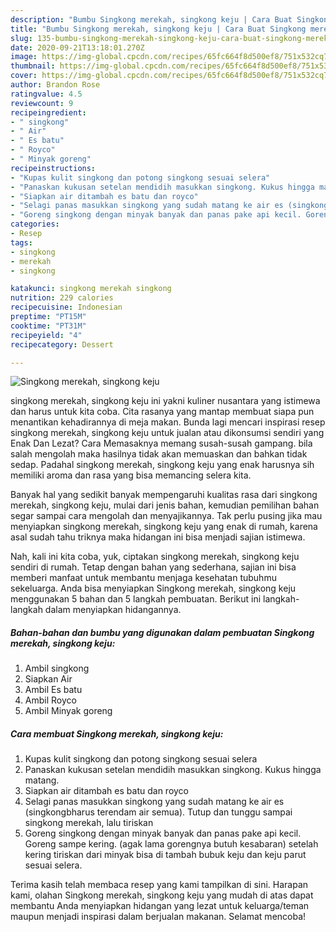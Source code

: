 ```yaml
---
description: "Bumbu Singkong merekah, singkong keju | Cara Buat Singkong merekah, singkong keju Yang Bisa Manjain Lidah"
title: "Bumbu Singkong merekah, singkong keju | Cara Buat Singkong merekah, singkong keju Yang Bisa Manjain Lidah"
slug: 135-bumbu-singkong-merekah-singkong-keju-cara-buat-singkong-merekah-singkong-keju-yang-bisa-manjain-lidah
date: 2020-09-21T13:18:01.270Z
image: https://img-global.cpcdn.com/recipes/65fc664f8d500ef8/751x532cq70/singkong-merekah-singkong-keju-foto-resep-utama.jpg
thumbnail: https://img-global.cpcdn.com/recipes/65fc664f8d500ef8/751x532cq70/singkong-merekah-singkong-keju-foto-resep-utama.jpg
cover: https://img-global.cpcdn.com/recipes/65fc664f8d500ef8/751x532cq70/singkong-merekah-singkong-keju-foto-resep-utama.jpg
author: Brandon Rose
ratingvalue: 4.5
reviewcount: 9
recipeingredient:
- " singkong"
- " Air"
- " Es batu"
- " Royco"
- " Minyak goreng"
recipeinstructions:
- "Kupas kulit singkong dan potong singkong sesuai selera"
- "Panaskan kukusan setelan mendidih masukkan singkong. Kukus hingga matang."
- "Siapkan air ditambah es batu dan royco"
- "Selagi panas masukkan singkong yang sudah matang ke air es (singkongbharus terendam air semua). Tutup dan tunggu sampai singkong merekah, lalu tiriskan"
- "Goreng singkong dengan minyak banyak dan panas pake api kecil. Goreng sampe kering. (agak lama gorengnya butuh kesabaran) setelah kering tiriskan dari minyak bisa di tambah bubuk keju dan keju parut sesuai selera."
categories:
- Resep
tags:
- singkong
- merekah
- singkong

katakunci: singkong merekah singkong 
nutrition: 229 calories
recipecuisine: Indonesian
preptime: "PT15M"
cooktime: "PT31M"
recipeyield: "4"
recipecategory: Dessert

---
```



![Singkong merekah, singkong keju](https://img-global.cpcdn.com/recipes/65fc664f8d500ef8/751x532cq70/singkong-merekah-singkong-keju-foto-resep-utama.jpg)


singkong merekah, singkong keju ini yakni kuliner nusantara yang istimewa dan harus untuk kita coba. Cita rasanya yang mantap membuat siapa pun menantikan kehadirannya di meja makan.
Bunda lagi mencari inspirasi resep singkong merekah, singkong keju untuk jualan atau dikonsumsi sendiri yang Enak Dan Lezat? Cara Memasaknya memang susah-susah gampang. bila salah mengolah maka hasilnya tidak akan memuaskan dan bahkan tidak sedap. Padahal singkong merekah, singkong keju yang enak harusnya sih memiliki aroma dan rasa yang bisa memancing selera kita.



Banyak hal yang sedikit banyak mempengaruhi kualitas rasa dari singkong merekah, singkong keju, mulai dari jenis bahan, kemudian pemilihan bahan segar sampai cara mengolah dan menyajikannya. Tak perlu pusing jika mau menyiapkan singkong merekah, singkong keju yang enak di rumah, karena asal sudah tahu triknya maka hidangan ini bisa menjadi sajian istimewa.


Nah, kali ini kita coba, yuk, ciptakan singkong merekah, singkong keju sendiri di rumah. Tetap dengan bahan yang sederhana, sajian ini bisa memberi manfaat untuk membantu menjaga kesehatan tubuhmu sekeluarga. Anda bisa menyiapkan Singkong merekah, singkong keju menggunakan 5 bahan dan 5 langkah pembuatan. Berikut ini langkah-langkah dalam menyiapkan hidangannya.

<!--inarticleads1-->

##### Bahan-bahan dan bumbu yang digunakan dalam pembuatan Singkong merekah, singkong keju:

1. Ambil  singkong
1. Siapkan  Air
1. Ambil  Es batu
1. Ambil  Royco
1. Ambil  Minyak goreng




<!--inarticleads2-->

##### Cara membuat Singkong merekah, singkong keju:

1. Kupas kulit singkong dan potong singkong sesuai selera
1. Panaskan kukusan setelan mendidih masukkan singkong. Kukus hingga matang.
1. Siapkan air ditambah es batu dan royco
1. Selagi panas masukkan singkong yang sudah matang ke air es (singkongbharus terendam air semua). Tutup dan tunggu sampai singkong merekah, lalu tiriskan
1. Goreng singkong dengan minyak banyak dan panas pake api kecil. Goreng sampe kering. (agak lama gorengnya butuh kesabaran) setelah kering tiriskan dari minyak bisa di tambah bubuk keju dan keju parut sesuai selera.




Terima kasih telah membaca resep yang kami tampilkan di sini. Harapan kami, olahan Singkong merekah, singkong keju yang mudah di atas dapat membantu Anda menyiapkan hidangan yang lezat untuk keluarga/teman maupun menjadi inspirasi dalam berjualan makanan. Selamat mencoba!
